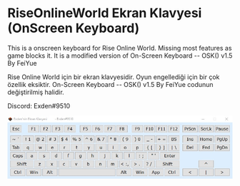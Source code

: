 # RiseOnlineWorld Ekran Klavyesi (OnScreen Keyboard)

This is a onscreen keyboard for Rise Online World. Missing most features as game blocks it.
It is a modified version of On-Screen Keyboard -- OSK() v1.5  By FeiYue 

Rise Online World için bir ekran klavyesidir. Oyun engellediği için bir çok özellik eksiktir.
On-Screen Keyboard -- OSK() v1.5  By FeiYue codunun değiştirilmiş halidir.


Discord: Exden#9510

![alt text](https://github.com/Exdena/Rise-Online-World-Ekran-Klavyesi/blob/main/ExdenEkranKlavyesi.JPG?raw=true)
